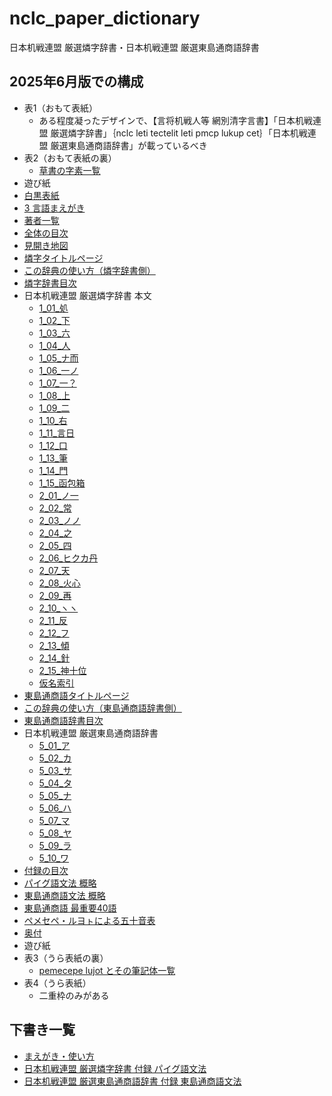 # nclc_paper_dictionary
日本机戦連盟 厳選燐字辞書・日本机戦連盟 厳選東島通商語辞書

## 2025年6月版での構成

- 表1（おもて表紙）
    - ある程度凝ったデザインで、【言将机戦人等 網別清字言書】「日本机戦連盟 厳選燐字辞書」｛nclc leti tectelit leti pmcp lukup cet｝「日本机戦連盟 厳選東島通商語辞書」が載っているべき
- 表2（おもて表紙の裏）
    - [草書の字素一覧](./pruamarn.png)
- 遊び紙
- [白黒表紙](./vivliostyle/0_01_grand_title.html)
- [3 言語まえがき](./vivliostyle/0_02_03_foreword.html)
- [著者一覧](./vivliostyle/0_04_authors.html)
- [全体の目次](./vivliostyle/0_05_grand_index.html)
- [見開き地図](./vivliostyle/0_06_07_pmcp_map.html)
- [燐字タイトルページ](./vivliostyle/0_08_09_linzklar_start.html)
- [この辞典の使い方（燐字辞書側）](./vivliostyle/0_10_how_to_use_linzklar.html)
- [燐字辞書目次](./vivliostyle/0_99_linzklar_index.html)
- 日本机戦連盟 厳選燐字辞書 本文
    - [1_01_処](./vivliostyle/1_01_処.html)
    - [1_02_下](./vivliostyle/1_02_下.html)
    - [1_03_六](./vivliostyle/1_03_六.html)
    - [1_04_人](./vivliostyle/1_04_人.html)
    - [1_05_ナ而](./vivliostyle/1_05_ナ而.html)
    - [1_06_一ノ](./vivliostyle/1_06_一ノ.html)
    - [1_07_一？](./vivliostyle/1_07_一？.html)
    - [1_08_上](./vivliostyle/1_08_上.html)
    - [1_09_二](./vivliostyle/1_09_二.html)
    - [1_10_右](./vivliostyle/1_10_右.html)
    - [1_11_言日](./vivliostyle/1_11_言日.html)
    - [1_12_口](./vivliostyle/1_12_口.html)
    - [1_13_筆](./vivliostyle/1_13_筆.html)
    - [1_14_門](./vivliostyle/1_14_門.html)
    - [1_15_函包箱](./vivliostyle/1_15_函包箱.html)
    - [2_01_ノ一](./vivliostyle/2_01_ノ一.html)
    - [2_02_常](./vivliostyle/2_02_常.html)
    - [2_03_ノノ](./vivliostyle/2_03_ノノ.html)
    - [2_04_之](./vivliostyle/2_04_之.html)
    - [2_05_四](./vivliostyle/2_05_四.html)
    - [2_06_ヒクカ丹](./vivliostyle/2_06_ヒクカ丹.html)
    - [2_07_天](./vivliostyle/2_07_天.html)
    - [2_08_火心](./vivliostyle/2_08_火心.html)
    - [2_09_再](./vivliostyle/2_09_再.html)
    - [2_10_ヽヽ](./vivliostyle/2_10_ヽヽ.html)
    - [2_11_反](./vivliostyle/2_11_反.html)
    - [2_12_フ](./vivliostyle/2_12_フ.html)
    - [2_13_傾](./vivliostyle/2_13_傾.html)
    - [2_14_針](./vivliostyle/2_14_針.html)
    - [2_15_神十位](./vivliostyle/2_15_神十位.html)
    - [仮名索引](./vivliostyle/3_02_kana_index.html)
- [東島通商語タイトルページ](./vivliostyle/4_01_pmcp_start.html)
- [この辞典の使い方（東島通商語辞書側）](./vivliostyle/4_02_how_to_use_pmcp.html)
- [東島通商語辞書目次](./vivliostyle/4_99_pmcp_index.html)
- 日本机戦連盟 厳選東島通商語辞書 
    - [5_01_ア](5_01_ア.html)
    - [5_02_カ](5_02_カ.html)
    - [5_03_サ](5_03_サ.html)
    - [5_04_タ](5_04_タ.html)
    - [5_05_ナ](5_05_ナ.html)
    - [5_06_ハ](5_06_ハ.html)
    - [5_07_マ](5_07_マ.html)
    - [5_08_ヤ](5_08_ヤ.html)
    - [5_09_ラ](5_09_ラ.html)
    - [5_10_ワ](5_10_ワ.html)
- [付録の目次](./vivliostyle/6_00_appendix_index.html)
- [パイグ語文法 概略](./vivliostyle/6_03_grammar_linzklar.html)
- [東島通商語文法 概略](./vivliostyle/6_06_grammar_pmcp.html)
- [東島通商語 最重要40語](./vivliostyle/6_07_40_most_important_pmcp.html)
- [ペメセペ・ルヨㇳによる五十音表](./vivliostyle/6_08_pmcp_50on.html)
- [奥付](./vivliostyle/6_09_colophon.html)
- 遊び紙
- 表3（うら表紙の裏）
    - [pemecepe lujot とその筆記体一覧](./pmcp_lujot.png)
- 表4（うら表紙）
    - 二重枠のみがある

## 下書き一覧

- [まえがき・使い方](https://docs.google.com/document/d/1_t9i9R9AgrOLyAK_IUxq7XRrvhedA9Qs7AJiiMfAkmQ/edit?tab=t.0)
- [日本机戦連盟 厳選燐字辞書 付録 パイグ語文法](https://docs.google.com/document/d/1Yhr4IRTKGkWdS5DkxuE_Om0ZadrI02jBoBuGLaLXioc/edit?tab=t.0)
- [日本机戦連盟 厳選東島通商語辞書 付録 東島通商語文法](https://docs.google.com/document/d/1Bnmwgg3O1oEmYMOcdTGDBECVKKcTgBQAZpxPJqdbW38/edit?tab=t.0)
